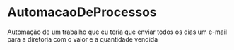 # AutomacaoDeProcessos
Automação de um trabalho que eu teria que enviar todos os dias um e-mail para a diretoria com o valor e a quantidade vendida
